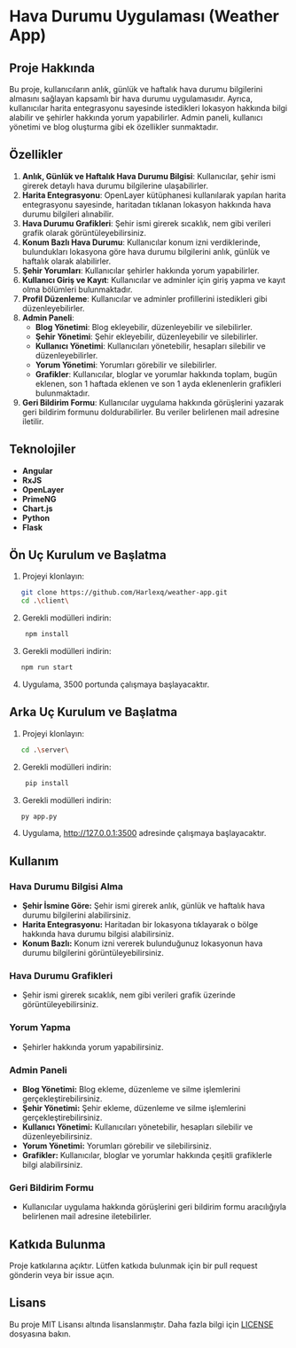 # Hava Durumu Uygulaması (Weather App)

## Proje Hakkında

Bu proje, kullanıcıların anlık, günlük ve haftalık hava durumu bilgilerini almasını sağlayan kapsamlı bir hava durumu uygulamasıdır. Ayrıca, kullanıcılar harita entegrasyonu sayesinde istedikleri lokasyon hakkında bilgi alabilir ve şehirler hakkında yorum yapabilirler. Admin paneli, kullanıcı yönetimi ve blog oluşturma gibi ek özellikler sunmaktadır.

## Özellikler

1. **Anlık, Günlük ve Haftalık Hava Durumu Bilgisi**: Kullanıcılar, şehir ismi girerek detaylı hava durumu bilgilerine ulaşabilirler.
2. **Harita Entegrasyonu**: OpenLayer kütüphanesi kullanılarak yapılan harita entegrasyonu sayesinde, haritadan tıklanan lokasyon hakkında hava durumu bilgileri alınabilir.
3. **Hava Durumu Grafikleri**: Şehir ismi girerek sıcaklık, nem gibi verileri grafik olarak görüntüleyebilirsiniz.
4. **Konum Bazlı Hava Durumu**: Kullanıcılar konum izni verdiklerinde, bulundukları lokasyona göre hava durumu bilgilerini anlık, günlük ve haftalık olarak alabilirler.
5. **Şehir Yorumları**: Kullanıcılar şehirler hakkında yorum yapabilirler.
6. **Kullanıcı Giriş ve Kayıt**: Kullanıcılar ve adminler için giriş yapma ve kayıt olma bölümleri bulunmaktadır.
7. **Profil Düzenleme**: Kullanıcılar ve adminler profillerini istedikleri gibi düzenleyebilirler.
8. **Admin Paneli**:
   - **Blog Yönetimi**: Blog ekleyebilir, düzenleyebilir ve silebilirler.
   - **Şehir Yönetimi**: Şehir ekleyebilir, düzenleyebilir ve silebilirler.
   - **Kullanıcı Yönetimi**: Kullanıcıları yönetebilir, hesapları silebilir ve düzenleyebilirler.
   - **Yorum Yönetimi**: Yorumları görebilir ve silebilirler.
   - **Grafikler**: Kullanıcılar, bloglar ve yorumlar hakkında toplam, bugün eklenen, son 1 haftada eklenen ve son 1 ayda eklenenlerin grafikleri bulunmaktadır.
9. **Geri Bildirim Formu**: Kullanıcılar uygulama hakkında görüşlerini yazarak geri bildirim formunu doldurabilirler. Bu veriler belirlenen mail adresine iletilir.

## Teknolojiler

- **Angular**
- **RxJS**
- **OpenLayer**
- **PrimeNG**
- **Chart.js**
- **Python**
- **Flask**

## Ön Uç Kurulum ve Başlatma

1. Projeyi klonlayın:

```sh
   git clone https://github.com/Harlexq/weather-app.git
   cd .\client\
```

2. Gerekli modülleri indirin:

```sh
    npm install
```

3. Gerekli modülleri indirin:

```sh
   npm run start
```

4. Uygulama, 3500 portunda çalışmaya başlayacaktır.

## Arka Uç Kurulum ve Başlatma

1. Projeyi klonlayın:

```sh
   cd .\server\
```

2. Gerekli modülleri indirin:

```sh
    pip install
```

3. Gerekli modülleri indirin:

```sh
   py app.py
```

4. Uygulama, http://127.0.0.1:3500 adresinde çalışmaya başlayacaktır.

## Kullanım

### Hava Durumu Bilgisi Alma

- **Şehir İsmine Göre:** Şehir ismi girerek anlık, günlük ve haftalık hava durumu bilgilerini alabilirsiniz.
- **Harita Entegrasyonu:** Haritadan bir lokasyona tıklayarak o bölge hakkında hava durumu bilgisi alabilirsiniz.
- **Konum Bazlı:** Konum izni vererek bulunduğunuz lokasyonun hava durumu bilgilerini görüntüleyebilirsiniz.

### Hava Durumu Grafikleri

- Şehir ismi girerek sıcaklık, nem gibi verileri grafik üzerinde görüntüleyebilirsiniz.

### Yorum Yapma

- Şehirler hakkında yorum yapabilirsiniz.

### Admin Paneli

- **Blog Yönetimi:** Blog ekleme, düzenleme ve silme işlemlerini gerçekleştirebilirsiniz.
- **Şehir Yönetimi:** Şehir ekleme, düzenleme ve silme işlemlerini gerçekleştirebilirsiniz.
- **Kullanıcı Yönetimi:** Kullanıcıları yönetebilir, hesapları silebilir ve düzenleyebilirsiniz.
- **Yorum Yönetimi:** Yorumları görebilir ve silebilirsiniz.
- **Grafikler:** Kullanıcılar, bloglar ve yorumlar hakkında çeşitli grafiklerle bilgi alabilirsiniz.

### Geri Bildirim Formu

- Kullanıcılar uygulama hakkında görüşlerini geri bildirim formu aracılığıyla belirlenen mail adresine iletebilirler.

## Katkıda Bulunma

Proje katkılarına açıktır. Lütfen katkıda bulunmak için bir pull request gönderin veya bir issue açın.

## Lisans

Bu proje MIT Lisansı altında lisanslanmıştır. Daha fazla bilgi için [LICENSE](./LICENSE) dosyasına bakın.
